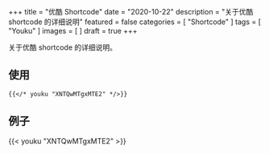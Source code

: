 +++
title = "优酷 Shortcode"
date = "2020-10-22"
description = "关于优酷 shortcode 的详细说明"
featured = false
categories = [
  "Shortcode"
]
tags = [
  "Youku"
]
images = [
]
draft = true
+++

关于优酷 shortcode 的详细说明。
<!--more-->

## 使用

```markdown
{{</* youku "XNTQwMTgxMTE2" */>}}
```

## 例子

{{< youku "XNTQwMTgxMTE2" >}}
